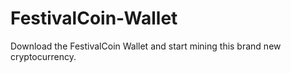 # FestivalCoin-Wallet
Download the FestivalCoin Wallet and start mining this brand new cryptocurrency.
